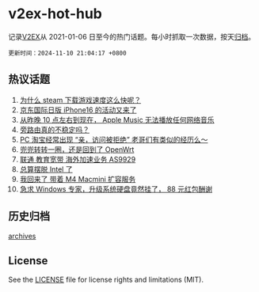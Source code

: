 # v2ex-hot-hub

 记录[V2EX](https://www.v2ex.com/)从 2021-01-06 日至今的热门话题。每小时抓取一次数据，按天[归档](archives)。

`更新时间：2024-11-10 21:04:17 +0800`

## 热议话题

1. [为什么 steam 下载游戏速度这么快呢？](https://www.v2ex.com/t/1088137)
1. [京东国际日版 iPhone16 的活动又来了](https://www.v2ex.com/t/1088086)
1. [从昨晚 10 点左右到现在， Apple Music 无法播放任何网络音乐](https://www.v2ex.com/t/1088125)
1. [旁路由真的不稳定吗？](https://www.v2ex.com/t/1088148)
1. [PC 淘宝经常出现 “亲，访问被拒绝” 老哥们有类似的经历么～](https://www.v2ex.com/t/1088129)
1. [兜兜转转一圈，还是回到了 OpenWrt](https://www.v2ex.com/t/1088216)
1. [联通 教育宽带 海外加速业务 AS9929](https://www.v2ex.com/t/1088183)
1. [总算摆脱 Intel 了](https://www.v2ex.com/t/1088119)
1. [我回来了 带着 M4 Macmini 扩容服务](https://www.v2ex.com/t/1088102)
1. [急求 Windows 专家，升级系统硬盘竟然挂了， 88 元红包酬谢](https://www.v2ex.com/t/1088180)

## 历史归档

[archives](archives)

## License

See the [LICENSE](LICENSE) file for license rights and limitations (MIT).
